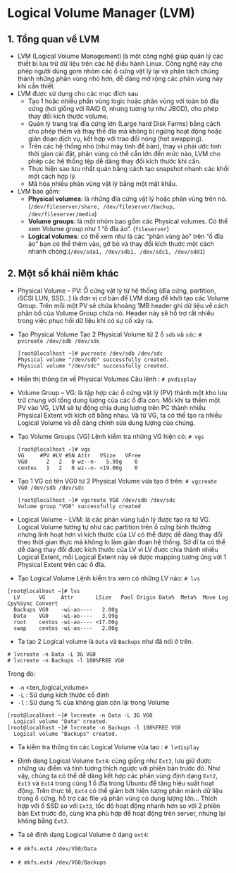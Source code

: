 # Logical Volume Manager (LVM)


## 1. Tổng quan về LVM
- LVM (Logical Volume Management) là một công nghệ giúp quản lý các thiết bị lưu trữ dữ liệu trên các hệ điều hành Linux. Công nghệ này cho phép người dùng gom nhóm các ổ cứng vật lý lại và phân tách chúng thành những phân vùng nhỏ hơn, dễ dàng mở rộng các phân vùng này khi cần thiết.
- LVM được sử dụng cho các mục đích sau
    - Tạo 1 hoặc nhiều phần vùng logic hoặc phân vùng với toàn bộ đĩa cứng (hơi giống với RAID 0, nhưng tương tự như JBOD), cho phép thay đổi kích thước volume.
    - Quản lý trang trại đĩa cứng lớn (Large hard Disk Farms) bằng cách cho phép thêm và thay thế đĩa mà không bị ngừng hoạt động hoặc gián đoạn dịch vụ, kết hợp với trao đổi nóng (hot swapping).
    - Trên các hệ thống nhỏ (như máy tính để bàn), thay vì phải ước tính thời gian cài đặt, phân vùng có thể cần lớn đến mức nào, LVM cho phép các hệ thống tệp dễ dàng thay đổi kích thước khi cần.
    - Thực hiện sao lưu nhất quán bằng cách tạo snapshot nhanh các khối một cách hợp lý.
    - Mã hóa nhiều phân vùng vật lý bằng một mật khẩu.
- LVM bao gồm: 
    - **Physical volumes**: là những đĩa cứng vật lý hoặc phân vùng trên nó.
(`/dev/fileserver/share, /dev/fileserver/backup, /dev/fileserver/media`)
    - **Volume groups**: là một nhóm bao gồm các Physical volumes. Có thể xem Volume group như 1 “ổ đĩa ảo”.
(`fileserver`)
    - **Logical volumes**: có thể xem như là các “phân vùng ảo” trên “ổ đĩa ảo” bạn có thể thêm vào, gỡ bỏ và thay đổi kích thước một cách nhanh chóng.(`/dev/sda1, /dev/sdb1, /dev/sdc1, /dev/sdd1`)

## 2. Một số khái niêm khác

- Physical Volume – PV: Ổ cứng vật lý từ hệ thống (đĩa cứng, partition, iSCSI LUN, SSD…) là đơn vị cơ bản để LVM dùng để khởi tạo các Volume Group. Trên mỗi một PV sẽ chứa khoảng 1MB header ghi dữ liệu về cách phân bố của Volume Group chứa nó. Header này sẽ hỗ trợ rất nhiều trong việc phục hồi dữ liệu khi có sự cố xảy ra.
- Tạo Physical Volume
    Tạo 2 Physical Volume từ 2 ổ `sdb` và `sdc`: 
`# pvcreate /dev/sdb /dev/sdc`
    ```
    [root@localhost ~]# pvcreate /dev/sdb /dev/sdc
    Physical volume "/dev/sdb" successfully created.
    Physical volume "/dev/sdc" successfully created.
    ```

- Hiển thị thông tin về Physical Volumes
    Câu lệnh  : `# pvdisplay`
- Volume Group – VG: là tập hợp các ổ cứng vật lý (PV) thành một kho lưu trữ chung với tổng dung lượng của các ổ đĩa con. Mỗi khi ta thêm một PV vào VG, LVM sẽ tự động chia dung lượng trên PC thành nhiều Physical Extent với kích cỡ bằng nhau. Và từ VG, ta có thể tạo ra nhiều Logical Volume và dễ dàng chỉnh sửa dung lượng của chúng.
- Tạo Volume Groups (VG)
Lệnh kiểm tra những VG hiện có: `# vgs`
    ```
    [root@localhost ~]# vgs
    VG     #PV #LV #SN Attr   VSize   VFree
    VG0      2   2   0 wz--n-   5.99g    0
    centos   1   2   0 wz--n- <19.00g    0
    ```

- Tạo 1 VG có tên VG0 từ 2 Physical Volume vừa tạo ở trên: `# vgcreate VG0 /dev/sdb /dev/sdc`
    ```
    [root@localhost ~]# vgcreate VG0 /dev/sdb /dev/sdc
    Volume group "VG0" successfully created
    ```
- Logical Volume – LVM: là các phân vùng luận lý được tạo ra từ VG. Logical Volume tương tự như các partition trên ổ cứng bình thường nhưng linh hoạt hơn vì kích thước của LV có thể được dễ dàng thay đổi theo thời gian thực mà không lo làm gián đoạn hệ thống. Sở dĩ ta có thể dễ dàng thay đổi được kích thước của LV vì LV được chia thành nhiều Logical Extent, mỗi Logical Extent này sẽ được mapping tương ứng với 1 Physical Extent trên các ổ đĩa.
- Tạo Logical Volume
Lệnh kiểm tra xem có những LV nào:
`# lvs`
```
[root@localhost ~]# lvs
  LV      VG     Attr       LSize   Pool Origin Data%  Meta%  Move Log Cpy%Sync Convert
  Backups VG0    -wi-ao----   2.00g
  Data    VG0    -wi-ao----   3.99g
  root    centos -wi-ao---- <17.00g
  swap    centos -wi-ao----   2.00g
```

- Ta tạo 2 Logical volume là `Data` và `Backups` như đã nói ở trên.
```
# lvcreate -n Data -L 3G VG0
# lvcreate -n Backups -l 100%FREE VG0
```
Trong đó: 
- `-n` <ten_logical_volume> 
- `-L` : Sử dụng kích thước cố định
- `-l` : Sử dụng % của không gian còn lại trong Volume

```
[root@localhost ~]# lvcreate -n Data -L 3G VG0
  Logical volume "Data" created.
[root@localhost ~]# lvcreate -n Backups -l 100%FREE VG0
  Logical volume "Backups" created.
```
- Ta kiểm tra thông tin các Logical Volume vừa tạo : `# lvdisplay`

- Định dạng Logical Volume
 `Ext4`: cũng giống như `Ext3`, lưu giữ được những ưu điểm và tính tương thích ngược với phiên bản trước đó. Như vậy, chúng ta có thể dễ dàng kết hợp các phân vùng định dạng `Ext2`, `Ext3` và `Ext4` trong cùng 1 ổ đĩa trong Ubuntu để tăng hiệu suất hoạt động. Trên thực tế, `Ext4` có thể giảm bớt hiện tượng phân mảnh dữ liệu trong ổ cứng, hỗ trợ các file và phân vùng có dung lượng lớn... Thích hợp với ổ SSD so với `Ext3`, tốc độ hoạt động nhanh hơn so với 2 phiên bản Ext trước đó, cũng khá phù hợp để hoạt động trên server, nhưng lại không bằng `Ext3`.

- Ta sẽ định dạng Logical Volume ở dạng `ext4`:

 - `# mkfs.ext4 /dev/VG0/Data`
 - `# mkfs.ext4 /dev/VG0/Backups`
